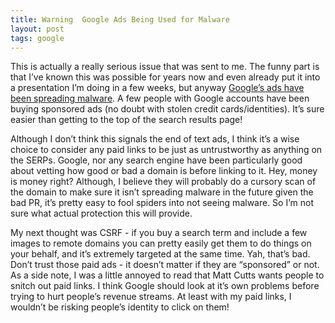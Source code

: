 ```yaml
---
title: Warning  Google Ads Being Used for Malware
layout: post
tags: google
---
```


This is actually a really serious issue that was sent to me. The funny part is that I’ve known this was possible for years now and even already put it into a presentation I’m doing in a few weeks, but anyway [Google’s ads have been spreading malware](http://www.msnbc.msn.com/id/18348120/). A few people with Google accounts have been buying sponsored ads (no doubt with stolen credit cards/identities). It’s sure easier than getting to the top of the search results page!

Although I don’t think this signals the end of text ads, I think it’s a wise choice to consider any paid links to be just as untrustworthy as anything on the SERPs. Google, nor any search engine have been particularly good about vetting how good or bad a domain is before linking to it. Hey, money is money right? Although, I believe they will probably do a cursory scan of the domain to make sure it isn’t spreading malware in the future given the bad PR, it’s pretty easy to fool spiders into not seeing malware. So I’m not sure what actual protection this will provide.

My next thought was CSRF - if you buy a search term and include a few images to remote domains you can pretty easily get them to do things on your behalf, and it’s extremely targeted at the same time. Yah, that’s bad. Don’t trust those paid ads - it doesn’t matter if they are “sponsored” or not. As a side note, I was a little annoyed to read that Matt Cutts wants people to snitch out paid links. I think Google should look at it’s own problems before trying to hurt people’s revenue streams. At least with my paid links, I wouldn’t be risking people’s identity to click on them!

